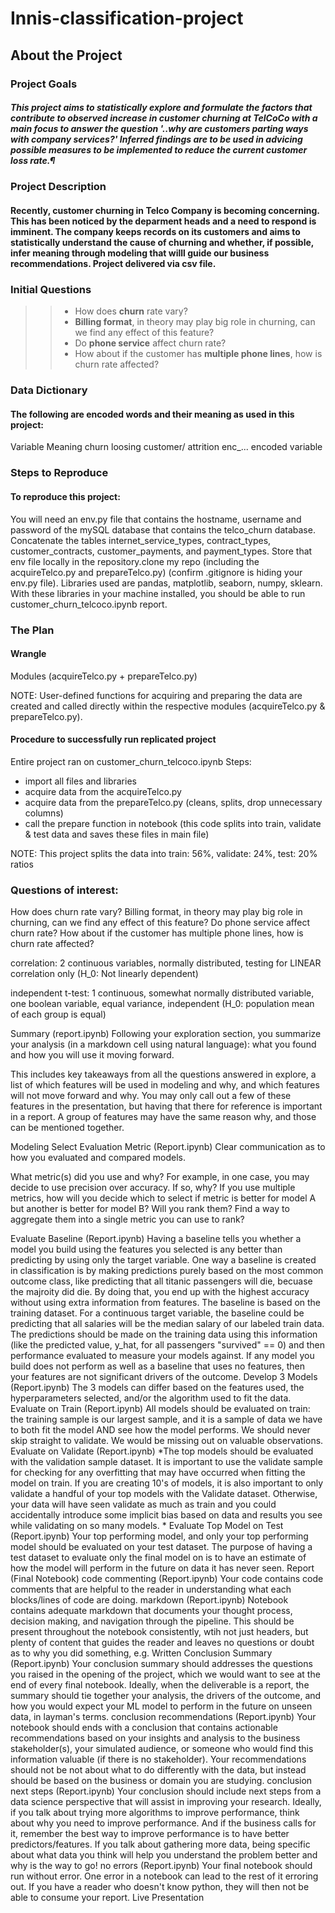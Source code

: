 
# Innis-classification-project



## About the Project

### Project Goals

##### This project aims to statistically explore and formulate the factors that contribute to observed increase in customer churning at TelCoCo with a main focus to answer the question '..why are customers parting ways with company services?' Inferred findings are to be used in advicing possible measures to be implemented to reduce the current customer loss rate.¶
 

### Project Description

#### Recently, customer churning in Telco Company is becoming concerning. This has been noticed by the deparment heads and a need to respond is imminent. The company keeps records on its customers and aims to statistically understand the cause of churning and whether, if possible, infer meaning through modeling that willl guide our business recommendations. Project delivered via csv file.


### Initial Questions

>> -  How does **churn** rate vary?
>> -  **Billing format**, in theory may play big role in churning, can we find any effect of this feature?
>> -  Do **phone service** affect churn rate?
>> -  How about if the customer has **multiple phone lines**, how is churn rate affected?

### Data Dictionary

#### The following are encoded words and their meaning as used in this project:

Variable	Meaning
churn	loosing customer/ attrition
enc_... 	encoded variable


### Steps to Reproduce

#### To reproduce this project:

You will need an env.py file that contains the hostname, username and password of the mySQL database that contains the telco_churn database. Concatenate the tables internet_service_types, contract_types, customer_contracts, customer_payments, and payment_types. Store that env file locally in the repository.clone my repo (including the acquireTelco.py and prepareTelco.py) (confirm .gitignore is hiding your env.py file). Libraries used are pandas, matplotlib, seaborn, numpy, sklearn. With these libraries in your machine installed, you should be able to run customer_churn_telcoco.ipynb report.


### The Plan

#### Wrangle

Modules (acquireTelco.py + prepareTelco.py)

NOTE: User-defined functions for acquiring and preparing the data are created and called directly within the respective modules (acquireTelco.py & prepareTelco.py).

#### Procedure to successfully run replicated project

Entire project ran on customer_churn_telcoco.ipynb
Steps:

- import all files and libraries
- acquire data from the acquireTelco.py
- acquire data from the prepareTelco.py (cleans, splits, drop unnecessary columns)
- call the prepare function in notebook (this code splits into train, validate & test data and saves these files in main file)

NOTE: This project splits the data into train: 56%, validate: 24%, test: 20% ratios

### Questions of interest:

How does churn rate vary?
Billing format, in theory may play big role in churning, can we find any effect of this feature?
Do phone service affect churn rate?
How about if the customer has multiple phone lines, how is churn rate affected?


correlation: 2 continuous variables, normally distributed, testing for LINEAR correlation only (H_0: Not linearly dependent)

independent t-test: 1 continuous, somewhat normally distributed variable, one boolean variable, equal variance, independent (H_0: population mean of each group is equal)


Summary (report.ipynb)
Following your exploration section, you summarize your analysis (in a markdown cell using natural language): what you found and how you will use it moving forward.

This includes key takeaways from all the questions answered in explore, a list of which features will be used in modeling and why, and which features will not move forward and why. You may only call out a few of these features in the presentation, but having that there for reference is important in a report. A group of features may have the same reason why, and those can be mentioned together.

Modeling
Select Evaluation Metric (Report.ipynb)
Clear communication as to how you evaluated and compared models.

What metric(s) did you use and why? For example, in one case, you may decide to use precision over accuracy. If so, why? If you use multiple metrics, how will you decide which to select if metric is better for model A but another is better for model B? Will you rank them? Find a way to aggregate them into a single metric you can use to rank?

Evaluate Baseline (Report.ipynb)
Having a baseline tells you whether a model you build using the features you selected is any better than predicting by using only the target variable. One way a baseline is created in classification is by making predictions purely based on the most common outcome class, like predicting that all titanic passengers will die, becuase the majroity did die. By doing that, you end up with the highest accuracy without using extra information from features. The baseline is based on the training dataset. For a continuous target variable, the baseline could be predicting that all salaries will be the median salary of our labeled train data. The predictions should be made on the training data using this information (like the predicted value, y_hat, for all passengers "survived" == 0) and then performance evaluated to measure your models against. If any model you build does not perform as well as a baseline that uses no features, then your features are not significant drivers of the outcome.
Develop 3 Models (Report.ipynb)
The 3 models can differ based on the features used, the hyperparameters selected, and/or the algorithm used to fit the data.
Evaluate on Train (Report.ipynb)
All models should be evaluated on train: the training sample is our largest sample, and it is a sample of data we have to both fit the model AND see how the model performs. We should never skip straight to validate. We would be missing out on valuable observations.
Evaluate on Validate (Report.ipynb)
*The top models should be evaluated with the validation sample dataset. It is important to use the validate sample for checking for any overfitting that may have occurred when fitting the model on train. If you are creating 10's of models, it is also important to only validate a handful of your top models with the Validate dataset. Otherwise, your data will have seen validate as much as train and you could accidentally introduce some implicit bias based on data and results you see while validating on so many models. *
Evaluate Top Model on Test (Report.ipynb)
Your top performing model, and only your top performing model should be evaluated on your test dataset. The purpose of having a test dataset to evaluate only the final model on is to have an estimate of how the model will perform in the future on data it has never seen.
Report (Final Notebook)
code commenting (Report.ipynb)
Your code contains code comments that are helpful to the reader in understanding what each blocks/lines of code are doing.
markdown (Report.ipynb)
Notebook contains adequate markdown that documents your thought process, decision making, and navigation through the pipeline. This should be present throughout the notebook consistently, wtih not just headers, but plenty of content that guides the reader and leaves no questions or doubt as to why you did something, e.g.
Written Conclusion Summary (Report.ipynb)
Your conclusion summary should addresses the questions you raised in the opening of the project, which we would want to see at the end of every final notebook. Ideally, when the deliverable is a report, the summary should tie together your analysis, the drivers of the outcome, and how you would expect your ML model to perform in the future on unseen data, in layman's terms.
conclusion recommendations (Report.ipynb)
Your notebook should ends with a conclusion that contains actionable recommendations based on your insights and analysis to the business stakeholder(s), your simulated audience, or someone who would find this information valuable (if there is no stakeholder). Your recommendations should not be not about what to do differently with the data, but instead should be based on the business or domain you are studying.
conclusion next steps (Report.ipynb)
Your conclusion should include next steps from a data science perspective that will assist in improving your research. Ideally, if you talk about trying more algorithms to improve performance, think about why you need to improve performance. And if the business calls for it, remember the best way to improve performance is to have better predictors/features. If you talk about gathering more data, being specific about what data you think will help you understand the problem better and why is the way to go!
no errors (Report.ipynb)
Your final notebook should run without error. One error in a notebook can lead to the rest of it erroring out. If you have a reader who doesn't know python, they will then not be able to consume your report.
Live Presentation
